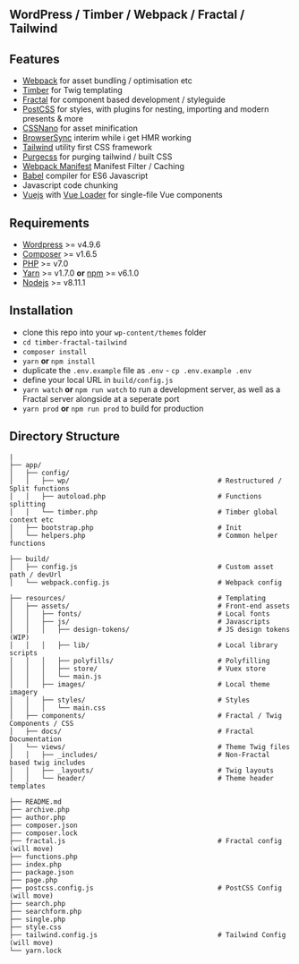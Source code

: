 ## WordPress / Timber / Webpack / Fractal / Tailwind

## Features
* [Webpack](https://webpack.github.io/) for asset bundling / optimisation etc
* [Timber](https://www.upstatement.com/timber/) for Twig templating
* [Fractal](https://fractal.build/) for component based development / styleguide
* [PostCSS](https://postcss.org/) for styles, with plugins for nesting, importing and modern presents & more
* [CSSNano](https://cssnano.co) for asset minification
* [BrowserSync](https://www.browsersync.io/) interim while i get HMR working
* [Tailwind](https://tailwindcss.com/) utility first CSS framework
* [Purgecss](https://github.com/FullHuman/purgecss) for purging tailwind / built CSS
* [Webpack Manifest](webpack-manifest-plugin) Manifest Filter / Caching
* [Babel](https://babeljs.io/) compiler for ES6 Javascript
* Javascript code chunking
* [Vuejs](https://vuejs.org/) with [Vue Loader](https://github.com/vuejs/vue-loader) for single-file Vue components

## Requirements
* [Wordpress](https://wordpress.org/) >= v4.9.6
* [Composer](https://getcomposer.org/download/) >= v1.6.5
* [PHP](http://php.net/manual/en/install.php) >= v7.0
* [Yarn](https://yarnpkg.com/en/) >= v1.7.0 **or** [npm](https://www.npmjs.com/) >= v6.1.0
* [Nodejs](https://nodejs.org/en/) >= v8.11.1

## Installation
* clone this repo into your `wp-content/themes` folder
* `cd timber-fractal-tailwind`
* `composer install`
* `yarn` **or** `npm install`
* duplicate the `.env.example` file as `.env` - `cp .env.example .env`
* define your local URL in `build/config.js`
* `yarn watch` **or** `npm run watch` to run a development server, as well as a Fractal server alongside at a seperate port
* `yarn prod` **or** `npm run prod` to build for production

## Directory Structure	

```
|                                        
├── app/                                            
│   ├── config/                                     
│   │   ├── wp/                                     # Restructured / Split functions
│   │   ├── autoload.php                            # Functions splitting
│   │   └── timber.php                              # Timber global context etc
│   ├── bootstrap.php                               # Init
│   └── helpers.php                                 # Common helper functions

├── build/                                          
│   ├── config.js                                   # Custom asset path / devUrl
│   └── webpack.config.js                           # Webpack config

├── resources/                                      # Templating
│   ├── assets/                                     # Front-end assets
│   │   ├── fonts/                                  # Local fonts
│   │   ├── js/                                     # Javascripts
│   │   │   ├── design-tokens/                      # JS design tokens (WIP)
│   │   │   ├── lib/                                # Local library scripts
│   │   │   ├── polyfills/                          # Polyfilling
│   │   │   ├── store/                              # Vuex store
│   │   │   └── main.js                             
│   │   ├── images/                                 # Local theme imagery
│   │   ├── styles/                                 # Styles
│   │   │   └── main.css        
│   ├── components/                                 # Fractal / Twig Components / CSS
│   ├── docs/                                       # Fractal Documentation
│   └── views/                                      # Theme Twig files
│   │   ├── _includes/                              # Non-Fractal based twig includes
│   │   ├── _layouts/                               # Twig layouts
│   │   └── header/                                 # Theme header templates

├── README.md
├── archive.php
├── author.php
├── composer.json
├── composer.lock
├── fractal.js                                      # Fractal config (will move)
├── functions.php
├── index.php
├── package.json
├── page.php
├── postcss.config.js                               # PostCSS Config (will move)
├── search.php
├── searchform.php
├── single.php
├── style.css
├── tailwind.config.js                              # Tailwind Config (will move)
└── yarn.lock
```
